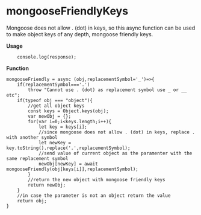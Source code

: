 # mongooseFriendlyKeys
Mongoose does not allow . (dot) in keys, so this async function can be used to make object keys of any depth, mongoose friendly keys.

**Usage**
``` const response = await mongooseFriendly(object,' ');
    console.log(response);
```

**Function**
```
mongooseFriendly = async (obj,replacementSymbol='_')=>{
    if(replacementSymbol==='.')
        throw "Cannot use . (dot) as replacement symbol use _ or __ etc";
    if(typeof obj === "object"){
        //get all object keys
        const keys = Object.keys(obj);
        var newObj = {};
        for(var i=0;i<keys.length;i++){                                                                                
            let key = keys[i];         
            //since mongoose does not allow . (dot) in keys, replace . with another symbol  
            let newKey = key.toString().replace('.',replacementSymbol);
            //send value of current object as the paramenter with the same replacement symbol
            newObj[newKey] = await mongooseFriendly(obj[keys[i]],replacementSymbol);
        }
        //return the new object with mongoose friendly keys
        return newObj;
    }
    //in case the parameter is not an object return the value
    return obj;
}
```
